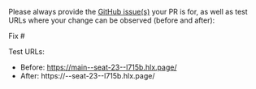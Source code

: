 Please always provide the [GitHub issue(s)](../issues) your PR is for, as well as test URLs where your change can be observed (before and after):

Fix #<gh-issue-id>

Test URLs:
- Before: https://main--seat-23--l715b.hlx.page/
- After: https://<branch>--seat-23--l715b.hlx.page/
